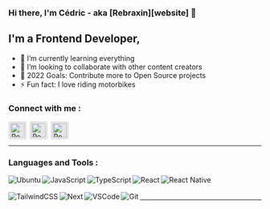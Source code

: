 <style>
mark{
    color:red;
}
</style>

### Hi there, I'm Cédric - aka [Rebraxin][website] 👋

## I'm a Frontend Developer,

- 🌱 I’m currently learning everything
- 👯 I’m looking to collaborate with other content creators
- 🥅 2022 Goals: Contribute more to Open Source projects
- ⚡ Fun fact: I love riding motorbikes

### Connect with me :

[<img align="left" alt="Rebraxin | Twitter" width="28px" style="background: #e5e5e5; padding: 4px; border-radius: 2px; margin-right: 6px" src="https://cdn.jsdelivr.net/npm/simple-icons@v3/icons/twitter.svg" />][twitter]
[<img align="left" alt="Rebraxin | LinkedIn" width="28px" style="background: #e5e5e5; padding: 4px; border-radius: 2px; margin-right: 6px" src="https://cdn.jsdelivr.net/npm/simple-icons@v3/icons/linkedin.svg" />][linkedin]
[<img align="left" alt="Rebraxin | Instagram" width="28px" style="background: #e5e5e5; padding: 4px; border-radius: 2px; margin-right: 6px" src="https://cdn.jsdelivr.net/npm/simple-icons@v3/icons/instagram.svg" />][instagram]

<br />
<br />

---

### Languages and Tools :

[<img align="left" style="margin-bottom: 16px" alt="Ubuntu" src="https://img.shields.io/badge/Ubuntu-E95420?style=for-the-badge&logo=ubuntu&logoColor=white" />](https://www.ubuntu-fr.org/)
[<img align="left" style="margin-bottom: 16px" alt="JavaScript" src="https://img.shields.io/badge/JavaScript-F7DF1E?style=for-the-badge&logo=JavaScript&logoColor=white" />](https://developer.mozilla.org/fr/docs/Web/JavaScript)
[<img align="left" style="margin-bottom: 16px" alt="TypeScript" src="https://img.shields.io/badge/TypeScript-007ACC?style=for-the-badge&logo=typescript&logoColor=white" />](https://www.typescriptlang.org/)
[<img align="left" style="margin-bottom: 16px" alt="React" src="https://img.shields.io/badge/React-20232A?style=for-the-badge&logo=react&logoColor=61DAFB" />](https://react.dev/)
[<img align="left" style="margin-bottom: 16px" alt="React Native" src="https://img.shields.io/badge/React_Native-20232A?style=for-the-badge&logo=react&logoColor=61DAFB" />](https://reactnative.dev/)
[<img align="left" style="margin-bottom: 16px" alt="TailwindCSS" src="https://img.shields.io/badge/Tailwind_CSS-38B2AC?style=for-the-badge&logo=tailwind-css&logoColor=white" />](https://tailwindcss.com/)
[<img align="left" style="margin-bottom: 16px" alt="Next" src="https://img.shields.io/badge/Next.js-000?logo=nextdotjs&logoColor=fff&style=for-the-badge" />](https://nextjs.org/)
[<img align="left" style="margin-bottom: 16px" alt="VSCode" src="https://img.shields.io/badge/VSCode-0078D4?style=for-the-badge&logo=visual%20studio%20code&logoColor=white" />](https://code.visualstudio.com/)
[<img align="left" style="margin-bottom: 16px" alt="Git" src="https://img.shields.io/badge/GIT-E44C30?style=for-the-badge&logo=git&logoColor=white" />](https://git-scm.com/)


<br />
<br />

---

[twitter]: https://twitter.com/Rebraxin
[linkedin]: https://www.linkedin.com/in/cedric-paje-b69a4818a/
[instagram]: https://www.instagram.com/rebraxin/
